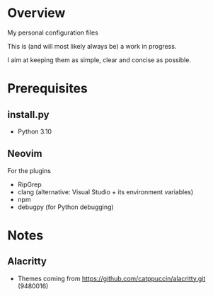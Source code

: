 # Overview
My personal configuration files

This is (and will most likely always be) a work in progress.

I aim at keeping them as simple, clear and concise as possible.

# Prerequisites
## install.py
- Python 3.10

## Neovim
For the plugins
- RipGrep
- clang (alternative: Visual Studio + its environment variables)
- npm
- debugpy (for Python debugging)

# Notes
## Alacritty
- Themes coming from https://github.com/catppuccin/alacritty.git (9480016)
